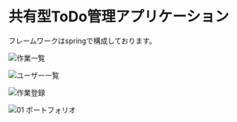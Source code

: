 # 共有型ToDo管理アプリケーション

フレームワークはspringで構成しております。


![作業一覧](https://user-images.githubusercontent.com/75824193/111861074-d4979f80-898e-11eb-936f-00c6a11b8971.png)

![ユーザー一覧](https://user-images.githubusercontent.com/75824193/111861078-dbbead80-898e-11eb-804b-913a7175f0bf.png)

![作業登録](https://user-images.githubusercontent.com/75824193/111861082-e416e880-898e-11eb-88af-ef9cacac2c80.png)

![01 ポートフォリオ](https://user-images.githubusercontent.com/75824193/114495912-e4d32f80-9c59-11eb-9ef9-8740f148b112.gif)
